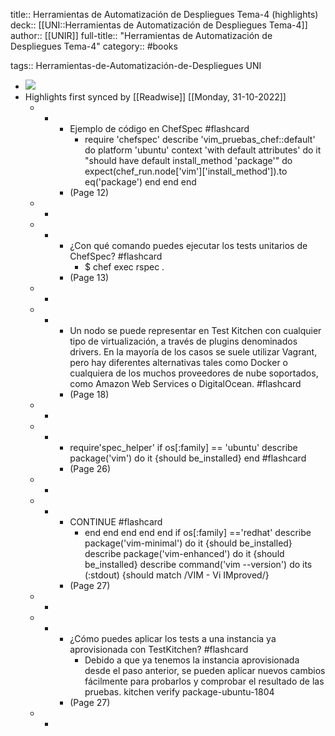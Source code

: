 title:: Herramientas de Automatización de Despliegues Tema-4 (highlights)
deck:: [[UNI::Herramientas de Automatización de Despliegues Tema-4]]
author:: [[UNIR]]
full-title:: "Herramientas de Automatización de Despliegues Tema-4"
category:: #books

tags:: Herramientas-de-Automatización-de-Despliegues UNI

- ![](https://readwise-assets.s3.amazonaws.com/media/uploaded_book_covers/profile_22942/edc3c94d-bca3-4fa2-89a7-0b0b46f46668.jpg)
- Highlights first synced by [[Readwise]] [[Monday, 31-10-2022]]
	- -
		- Ejemplo de código en ChefSpec #flashcard
			- require 'chefspec' describe 'vim_pruebas_chef::default' do platform 'ubuntu' context 'with default attributes' do it "should have default install_method 'package'" do expect(chef_run.node['vim']['install_method']).to eq('package') end end end
		- (Page 12)
	- -
	- -
		- ¿Con qué comando puedes ejecutar los tests unitarios de ChefSpec? #flashcard
			- $ chef exec rspec .
		- (Page 13)
	- -
	- -
		- Un nodo se puede representar en Test Kitchen con cualquier tipo de virtualización, a través de plugins denominados drivers. En la mayoría de los casos se suele utilizar Vagrant,  pero  hay  diferentes  alternativas  tales  como  Docker  o  cualquiera  de  los muchos  proveedores  de  nube  soportados,  como  Amazon  Web  Services  o DigitalOcean. #flashcard
		- (Page 18)
	- -
	- -
		- require'spec_helper' if os[:family] == 'ubuntu' describe package('vim') do it {should be_installed} end #flashcard
		- (Page 26)
	- -
	- -
		- CONTINUE #flashcard
			- end end end end end if os[:family] =='redhat' describe package('vim-minimal') do it {should be_installed} describe package('vim-enhanced') do it {should be_installed} describe command('vim --version') do its (:stdout) {should match /VIM - Vi IMproved/}
		- (Page 27)
	- -
	- -
		- ¿Cómo puedes aplicar los tests a una instancia ya aprovisionada con TestKitchen? #flashcard
			- Debido  a  que  ya  tenemos  la  instancia  aprovisionada  desde  el  paso  anterior,  se pueden aplicar nuevos cambios fácilmente para probarlos y comprobar el resultado de las pruebas. kitchen verify package-ubuntu-1804
		- (Page 27)
	- -